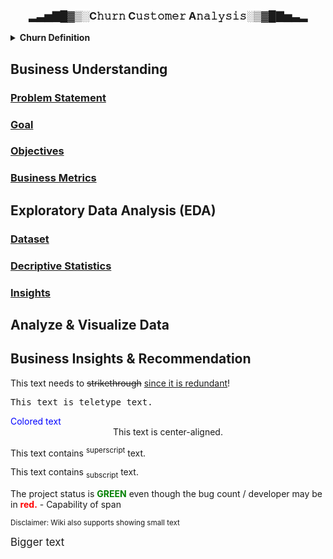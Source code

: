 <h3 align='center'> ▂▃▅▇█▓▒░C𝚑𝚞𝚛𝚗 C𝚞𝚜𝚝𝚘𝚖𝚎𝚛 A𝚗𝚊𝚕𝚢𝚜𝚒𝚜░▒▓█▇▅▃▂</h3>

<details>
  <summary><b>Churn Definition</b></summary>
  
1. **Pengertian Churn:**
   - Churn merujuk pada jumlah pelanggan yang meninggalkan layanan atau produk perusahaan dalam suatu periode waktu tertentu.
   - Dalam konteks telekomunikasi, churn mengindikasikan pelanggan yang beralih ke penyedia layanan lain atau berhenti menggunakan layanan telekomunikasi.

2. **Churn Rate:**
   - Churn Rate adalah metrik yang mengukur persentase pelanggan yang meninggalkan layanan perusahaan dalam suatu periode waktu, biasanya dihitung per bulan atau per tahun.
   - Formula Churn Rate:
     `(Jumlah pelanggan yang meninggalkan layanan / Total pelanggan awal) x 100%`

3. **Faktor-faktor yang Mempengaruhi Churn:**
   - Kualitas Layanan: Pelanggan cenderung meninggalkan jika kualitas layanan tidak memenuhi harapan.
   - Harga: Penyesuaian harga yang tidak sesuai dapat menjadi penyebab pelanggan beralih.
   - Layanan Pelanggan: Pelayanan pelanggan yang buruk dapat memicu keputusan pelanggan untuk meninggalkan perusahaan.
   - Persaingan: Keberadaan penyedia layanan alternatif yang lebih menarik dapat mempengaruhi churn rate.

4. **Dampak Churn pada Perusahaan:**
   - Penurunan Pendapatan: Kehilangan pelanggan berarti penurunan pendapatan dari abonemen atau penggunaan layanan.
   - Biaya Akuisisi Pelanggan: Meningkatnya biaya untuk mendapatkan pelanggan baru guna menggantikan yang telah meninggalkan.
   - Reputasi Perusahaan: Churn yang tinggi dapat merusak reputasi perusahaan di pasar.

5. **Strategi Mengurangi Churn:**
   - Peningkatan Kualitas Layanan: Memastikan bahwa layanan yang disediakan memenuhi atau bahkan melebihi harapan pelanggan.
   - Program Loyalty: Menyusun program yang memberikan insentif kepada pelanggan setia.
   - Analisis Data: Menggunakan data untuk mengidentifikasi pola churn dan mengambil tindakan pencegahan.

6. **Pemantauan dan Evaluasi Churn Rate:**
   - Pemantauan Rutin: Melakukan pemantauan secara rutin terhadap Churn Rate untuk mengidentifikasi tren dan pola.
   - Evaluasi Penyebab: Menganalisis penyebab churn untuk memahami faktor-faktor yang berkontribusi.


![image](https://github.com/Data-Portofolio/churn-customer-analysis/assets/133883292/dd641b53-3da4-4afb-90d4-284bda20084f)
 
<details><summary>More Explanation...</summary>
  
### Konsep Leaky Bucket Problem

Leaky Bucket Problem merujuk pada suatu model atau analogi yang digunakan untuk menggambarkan cara mengelola data atau permintaan yang masuk ke suatu sistem dengan tingkat yang berbeda-beda. Dalam konteks churn customer, leaky bucket dapat diartikan sebagai strategi untuk menjaga keberlanjutan dan stabilitas pelanggan. Analogi ini menggambarkan bagaimana perusahaan berusaha mempertahankan pelanggan sambil terus menarik pelanggan baru.

1. **Bucket (Ember):**
   - Ember dalam konteks ini dapat diartikan sebagai basis pelanggan perusahaan. Ini mencakup pelanggan yang telah ada dan berkontribusi pada pendapatan perusahaan.

2. **Leaky (Bocor):**
   - Kebocoran dalam ember mewakili churn, yaitu pelanggan yang meninggalkan layanan. Kebocoran terjadi ketika pelanggan beralih ke penyedia layanan lain atau berhenti menggunakan layanan perusahaan.

3. **Pendekatan Mengatasi Kebocoran:**
   - Perusahaan harus mencoba mengurangi tingkat kebocoran dengan meningkatkan kualitas layanan, menjaga harga yang bersaing, dan meningkatkan kepuasan pelanggan.

4. **Adding Water (Menambah Air):**
   - Menambah air ke dalam ember mewakili upaya untuk mendapatkan pelanggan baru. Perusahaan dapat fokus pada strategi pemasaran yang efektif dan penawaran layanan yang menarik untuk menarik pelanggan baru ke dalam basis mereka.

**"Keeping Customer Easier to Get New Customer, Reducing Churn is Priority for Many Companies":**

1. **Prioritas Mengurangi Churn:**
   - Perusahaan menyadari bahwa mempertahankan pelanggan yang sudah ada lebih cost-effective daripada mendapatkan pelanggan baru. Oleh karena itu, mengurangi churn menjadi prioritas karena dapat membantu perusahaan mempertahankan pendapatan yang sudah ada.

2. **Mudahnya Mempertahankan Pelanggan:**
   - Memastikan kepuasan pelanggan, memberikan layanan yang berkualitas, dan menawarkan insentif atau program loyalitas membuat pelanggan cenderung tetap setia. Mempertahankan pelanggan yang sudah puas seringkali lebih mudah daripada mendapatkan pelanggan baru.

3. **Penekanan pada Akuisisi Pelanggan Baru:**
   - Meskipun mempertahankan pelanggan penting, perusahaan juga harus fokus pada akuisisi pelanggan baru untuk memperluas basis pelanggannya. Ini melibatkan strategi pemasaran yang efektif, inovasi produk, dan penawaran yang menarik.

4. **Strategi Holistik:**
   - Strategi yang efektif melibatkan pendekatan holistik, termasuk memahami penyebab churn, memperbaiki masalah yang mungkin timbul, dan secara aktif berusaha memahami dan memenuhi kebutuhan pelanggan.

Dalam keseluruhan, strategi "leaky bucket" mencakup upaya untuk mengurangi kebocoran pelanggan (churn) sambil terus menarik pelanggan baru ke dalam basis perusahaan. Pemahaman mendalam tentang kebutuhan pelanggan dan upaya yang terus-menerus untuk meningkatkan layanan dapat membantu perusahaan mencapai keseimbangan yang baik antara mempertahankan pelanggan dan mendapatkan pelanggan baru.
</details> 
</details>

## Business Understanding

### [Problem Statement](#-problem-statement)
### [Goal](#-goal)
### [Objectives](#-objectives)
### [Business Metrics](#-business-metrics)

## Exploratory Data Analysis (EDA)
### [Dataset](#-dataset) 
### [Decriptive Statistics](#-descriptive-statistics)
### [Insights](#-insights)

## Analyze & Visualize Data

## Business Insights & Recommendation


<p>This text needs to <del>strikethrough</del> <ins>since it is redundant</ins>!</p>
<p><tt>This text is teletype text.</tt></p>
<font color="blue">Colored text</font>
<center>This text is center-aligned.</center>
<p>This text contains <sup>superscript</sup> text.</p>
<p>This text contains <sub>subscript</sub> text.</p>
<p>The project status is <span style="color:green;font-weight:bold">GREEN</span> even though the bug count / developer may be in <span style="color:red;font-weight:bold">red.</span> - Capability of span
<p><small>Disclaimer: Wiki also supports showing small text</small></p>
<p><big>Bigger text</big></p>
